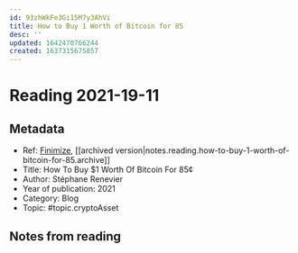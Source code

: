 ```yaml
---
id: 93zhWkFe3Gi15M7y3AhVi
title: How to Buy 1 Worth of Bitcoin for 85
desc: ''
updated: 1642470766244
created: 1637315675857
---
```

# Reading 2021-19-11

## Metadata

- Ref: [Finimize](https://subscriptions.finimize.com/content/Q29udGVudFBpZWNlOjM3NjU=/how-to-buy-1-worth-of-bitcoin-for-85), [[archived version|notes.reading.how-to-buy-1-worth-of-bitcoin-for-85.archive]]
- Title: How To Buy $1 Worth Of Bitcoin For 85¢
- Author: Stéphane Renevier
- Year of publication: 2021
- Category: Blog
- Topic: #topic.cryptoAsset

## Notes from reading
